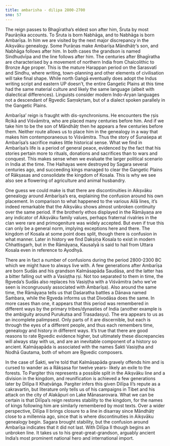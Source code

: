 ```yaml
---
title: ambarisha - dilipa 2800-2700
sno: 57
---
```


The reign passes to Bhagīratha’s eldest son after him, Śruta by most Paurāṇika accounts. To Śruta is born Nabhāga, and to Nabhāga is born Ambarīṣa. In him we are visited by the next major discrepancy in the Aikṣvāku genealogy. Some Purāṇas make Ambarīṣa Māndhātṛ’s son, and Nabhāga follows after him. In both cases the grandson is named Sindhudvīpa and the line follows after him. The centuries after Bhagīratha are characterised by a movement of northern India from Chalcolithic to Bronze Age proper. This is the mature Harappan period on the Sarasvatī and Sindhu, where writing, town-planning and other elements of civilisation will take final shape. While north Gaṅgā eventually does adopt the Indus writing script and eastern UP doesn’t, the entire Gangetic Plains at this time had the same material culture and likely the same language (albeit with dialectical differences). Linguists consider modern Indo-Aryan languages not a descendant of Ṛgvedic Saṃskṛtam, but of a dialect spoken parallely in the Gangetic Plains.

Ambarīṣa’ reign is fraught with dis-synchronisms. He encounters the ṛṣis Rcikā and Viśvāmitra, who are placed many centuries before him. And if we take him to be the son of Māndhātṛ then he appears a few centuries before them. Neither route allows us to place him in the genealogy in a way that makes him contemporaneous to Viśvāmitra. Thus the story of Śunaśepa at Ambarīṣa’s sacrifice makes little historical sense. What we find in Ambarīṣa’s life is a period of general peace, evidenced by the fact that his stories pertain more to rituals, donations and sacrifices than to wars and conquest. This makes sense when we evaluate the larger political scenario in India at the time. The Haihayas were destroyed by Sagara several centuries ago, and succeeding kings managed to clear the Gangetic Plains of Rākṣasas and consolidate the kingdom of Kosala. This is why we see also see a flowering of agriculture and animal husbandry.

One guess we could make is that there are discontinuities in Aikṣvāku genealogy around Ambarīṣa’s era, explaining the confusion around his own placement. In comparison to what happened to the various Ailā lines, it’s indeed remarkable that the Aikṣvāku shows almost unbroken continuity over the same period. If the brotherly ethos displayed in the Rāmāyaṇa are any indicator of Aikṣvāku family values, perhaps fraternal rivalries in the clan were rare and primogeniture was widely accepted. But even if true this can only be a general norm, implying exceptions here and there. The kingdom of Kosala at some point does split, though there is confusion in what manner. Later in history we find Dakṣiṇa Kosala to exist in modern Chhattisgarh, but in the Rāmāyaṇa, Kausalyā is said to hail from Uttara Kosala even in reference to Ayodhyā.

There are in fact a number of confusions during the period 2800-2300 BC which we might have to always live with. A few generations after Ambarīṣa are born Sudās and his grandson Kalmāsapāda Saudāsa, and the latter has a bitter falling out with a Vasiṣṭha ṛṣi. Not too separated to them in time, the Ṛgveda’s Sudās also replaces his Vasiṣṭha with a Viśvāmitra (who we’ve seen is incongruously associated with Ambarīṣa). Also around the same time, the Rāmāyaṇa tells us that Daśaratha battles a Dānava named Śaṁbara, while the Ṛgveda informs us that Divodāsa does the same. In more cases than one, it appears that this period was remembered in different ways by the primary tribes/dynasties of India (another example is the ambiguity around Purukutsa and Trasadasyu). The era appears to us as an incomplete palimpsest. Only parts of it are discernible, but each is through the eyes of a different people, and thus each remembers time, genealogy and history in different ways. It’s true that there are good reasons to rate Ṛgvedic evidence higher, but ultimately these discrepancies will always stay with us, and are an inevitable component of a history so ancient. Kalmāṣapāda is associated with the names Śakti Vasiṣṭha and Nodhā Gautama, both of whom are Ṛgvedic composers.

In the case of Śakti, we’re told that Kalmāṣapāda gravely offends him and is cursed to wander as a Rākṣasa for twelve years- likely an exile to the forests. To Pargiter this represents a possible split in the Aikṣvāku line and a division in the kingdom, and reunification is achieved a few generations later by Dilīpa II Khaṭvāṅga. Pargiter infers this given Dilīpa II’s repute as a cakravartin, but literature only tells us of his campaigns in Tibet and his attack on the city of Alakāpuri on Lake Mānasarovara. What we can be certain is that Dilīpa’s reign restores stability to the kingdom, for the names of kings following him are similarly remembered by most texts. Over a wider perspective, Dilīpa II brings closure to a line in disarray since Māndhātṛ close to a millennia ago, since that is where discontinuities in Aikṣvāku genealogy begin. Sagara brought stability, but the confusion around Ambarīṣa indicates that it did not last. With Dilīpa II though begins an unbroken line. It takes us to his great-great-grandson, arguably ancient India’s most prominent national hero and international import.